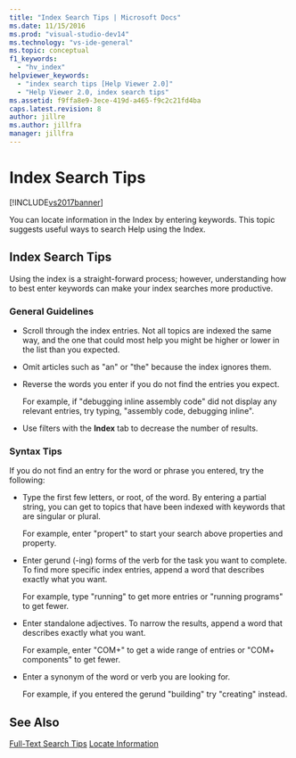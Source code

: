 ```yaml
---
title: "Index Search Tips | Microsoft Docs"
ms.date: 11/15/2016
ms.prod: "visual-studio-dev14"
ms.technology: "vs-ide-general"
ms.topic: conceptual
f1_keywords:
  - "hv_index"
helpviewer_keywords:
  - "index search tips [Help Viewer 2.0]"
  - "Help Viewer 2.0, index search tips"
ms.assetid: f9ffa8e9-3ece-419d-a465-f9c2c21fd4ba
caps.latest.revision: 8
author: jillre
ms.author: jillfra
manager: jillfra
---
```

# Index Search Tips
[!INCLUDE[vs2017banner](../includes/vs2017banner.md)]

You can locate information in the Index by entering keywords. This topic suggests useful ways to search Help using the Index.

## Index Search Tips
 Using the index is a straight-forward process; however, understanding how to best enter keywords can make your index searches more productive.

### General Guidelines

- Scroll through the index entries. Not all topics are indexed the same way, and the one that could most help you might be higher or lower in the list than you expected.

- Omit articles such as "an" or "the" because the index ignores them.

- Reverse the words you enter if you do not find the entries you expect.

     For example, if "debugging inline assembly code" did not display any relevant entries, try typing, "assembly code, debugging inline".

- Use filters with the **Index** tab to decrease the number of results.

### Syntax Tips
 If you do not find an entry for the word or phrase you entered, try the following:

- Type the first few letters, or root, of the word. By entering a partial string, you can get to topics that have been indexed with keywords that are singular or plural.

     For example, enter "propert" to start your search above properties and property.

- Enter gerund (-ing) forms of the verb for the task you want to complete. To find more specific index entries, append a word that describes exactly what you want.

     For example, type "running" to get more entries or "running programs" to get fewer.

- Enter standalone adjectives. To narrow the results, append a word that describes exactly what you want.

     For example, enter "COM+" to get a wide range of entries or "COM+ components" to get fewer.

- Enter a synonym of the word or verb you are looking for.

     For example, if you entered the gerund "building" try "creating" instead.

## See Also
 [Full-Text Search Tips](../ide/full-text-search-tips.md)
 [Locate Information](../ide/locate-information.md)
